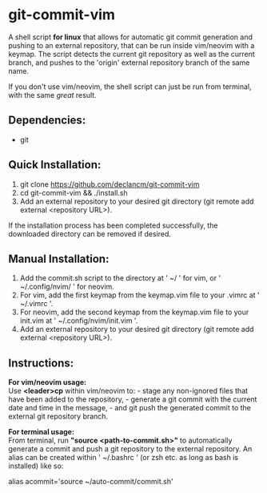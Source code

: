 # git-commit-vim
A shell script **for linux** that allows for automatic git commit generation and pushing to an external repository, that can be run inside vim/neovim with a keymap.
The script detects the current git repository as well as the current branch, and pushes to the 'origin' external repository branch of the same name.

If you don't use vim/neovim, the shell script can just be run from terminal, with the same *great* result.

## Dependencies:
- git

## Quick Installation:
1. git clone https://github.com/declancm/git-commit-vim
2. cd git-commit-vim && ./install.sh
3. Add an external repository to your desired git directory (git remote add external \<repository URL\>).

If the installation process has been completed successfully, the downloaded directory can be removed if desired.

## Manual Installation:
1. Add the commit.sh script to the directory at ' ~/ ' for vim, or ' ~/.config/nvim/ ' for neovim.
2. For vim, add the first keymap from the keymap.vim file to your .vimrc at ' ~/.vimrc '.
3. For neovim, add the second keymap from the keymap.vim file to your init.vim at ' ~/.config/nvim/init.vim '.
4. Add an external repository to your desired git directory (git remote add external \<repository URL\>).

## Instructions:
**For vim/neovim usage:**\
Use **\<leader\>cp** within vim/neovim to:
    - stage any non-ignored files that have been added to the repository,
    - generate a git commit with the current date and time in the message,
    - and git push the generated commit to the external git repository branch.

**For terminal usage:**\
From terminal, run **"source <path-to-commit.sh>"** to automatically generate a commit and push a git repository to the external repository. An alias can be created within ' ~/.bashrc ' (or zsh etc. as long as bash is installed) like so:

alias acommit='source ~/auto-commit/commit.sh'

